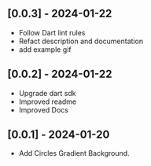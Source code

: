 ## [0.0.3] - 2024-01-22

* Follow Dart lint rules
* Refact description and documentation
* add example gif


## [0.0.2] - 2024-01-22

* Upgrade dart sdk
* Improved readme
* Improved Docs



## [0.0.1] - 2024-01-20

* Add Circles Gradient Background.
